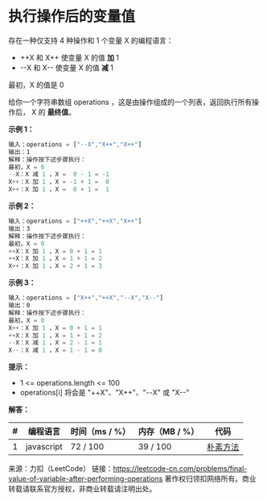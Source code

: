 # 执行操作后的变量值

存在一种仅支持 4 种操作和 1 个变量 X 的编程语言：

- ++X 和 X++ 使变量 X 的值 **加** 1
- --X 和 X-- 使变量 X 的值 **减** 1

最初，X 的值是 0

给你一个字符串数组 operations ，这是由操作组成的一个列表，返回执行所有操作后， X 的 **最终值**。

**示例 1：**

``` javascript
输入：operations = ["--X","X++","X++"]
输出：1
解释：操作按下述步骤执行：
最初，X = 0
--X：X 减 1 ，X =  0 - 1 = -1
X++：X 加 1 ，X = -1 + 1 =  0
X++：X 加 1 ，X =  0 + 1 =  1
```

**示例 2：**

``` javascript
输入：operations = ["++X","++X","X++"]
输出：3
解释：操作按下述步骤执行： 
最初，X = 0
++X：X 加 1 ，X = 0 + 1 = 1
++X：X 加 1 ，X = 1 + 1 = 2
X++：X 加 1 ，X = 2 + 1 = 3
```

**示例 3：**

``` javascript
输入：operations = ["X++","++X","--X","X--"]
输出：0
解释：操作按下述步骤执行：
最初，X = 0
X++：X 加 1 ，X = 0 + 1 = 1
++X：X 加 1 ，X = 1 + 1 = 2
--X：X 减 1 ，X = 2 - 1 = 1
X--：X 减 1 ，X = 1 - 1 = 0
```

**提示：**

- 1 <= operations.length <= 100
- operations[i] 将会是 "++X"、"X++"、"--X" 或 "X--"

**解答：**

**#**|**编程语言**|**时间（ms / %）**|**内存（MB / %）**|**代码**
--|--|--|--|--
1|javascript|72 / 100|39 / 100|[朴素方法](./javascript/ac_v1.js)

来源：力扣（LeetCode）
链接：https://leetcode-cn.com/problems/final-value-of-variable-after-performing-operations
著作权归领扣网络所有。商业转载请联系官方授权，非商业转载请注明出处。
